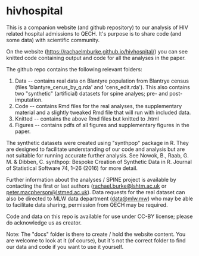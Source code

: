 # hivhospital

This is a companion website (and github repository) to our analysis of HIV related hospital admissions to QECH.  It's purpose is to share code (and some data) with scientific community.

On the website (https://rachaelmburke.github.io/hivhospital/) you can see knitted code containing output and code for all the analyses in the paper.

The github repo contains the following relevant folders:

1. Data -- contains real data on Blantyre population from Blantrye census (files 'blantyre_cenus_by_q.rda' and 'cens_edit.rda'). This also contains two "synthetic" (artificial) datasets for spine analyes; pre- and post- imputation.
2. Code -- contains Rmd files for the real analyses, the supplementary material and a slightly tweaked Rmd file that will run with included data.
3. Knitted -- contains the above Rmd files but knitted to .html
4. Figures -- contains pdfs of all figures and supplementary figures in the paper.

The synthetic datasets were created using "synthpop" package in R.  They are designed to facilitate understanding of our code and analysis but are not suitable for running accurate further analysis. See Nowok, B., Raab, G. M. & Dibben, C. synthpop: Bespoke Creation of Synthetic Data in R. Journal of Statistical Software 74, 1–26 (2016) for more detail.

Further information about the analyses / SPINE project is available by contacting the first or last authors (rachael.burke@lshtm.ac.uk or peter.macpherson@lstmed.ac.uk). Data requests for the real dataset can also be directed to MLW data department (data@mlw.mw) who may be able to facilitate data sharing, permission from QECH may be required.

Code and data on this repo is available for use under CC-BY license; please do acknowledge us as creator.

Note: The "docs" folder is there to create / hold the website content.  You are welcome to look at it (of course), but it's not the correct folder to find our data and code if you want to use it yourself.